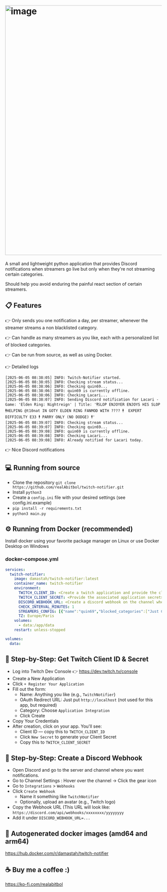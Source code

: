 # <img width="800" alt="image" src="https://github.com/user-attachments/assets/3b8dcf5b-1997-4c90-b8c0-f9382431c53c" />

A small and lightweight python application that provides Discord notifications when streamers go live but only when they're not streaming certain categories.

Should help you avoid enduring the painful react section of certain streamers.

## 📋 Features

👉 Only sends you one notification a day, per streamer, whenever the streamer streams a non blacklisted category.

👉 Can handle as many streamers as you like, each with a personalized list of blocked categories.

👉 Can be run from source, as well as using Docker.

👉 Detailed logs

```text
[2025-06-05 08:38:05] INFO: Twitch-Notifier started.
[2025-06-05 08:38:05] INFO: Checking stream status...
[2025-06-05 08:38:06] INFO: Checking quin69...
[2025-06-05 08:38:06] INFO: quin69 is currently offline.
[2025-06-05 08:38:06] INFO: Checking Lacari...
[2025-06-05 08:38:07] INFO: Sending Discord notification for Lacari - Game: 'Elden Ring: Nightreign' | Title: '🕴SLOP ENJOYER ENJOYS HIS SLOP 🕴HELPING @t10nat IN GOTY ELDEN RING FANMOD WITH ???? 🕴  EXPERT DIFFICULTY E33 🕴 PARRY ONLY (NO DODGE) 🕴'
[2025-06-05 08:39:07] INFO: Checking stream status...
[2025-06-05 08:39:07] INFO: Checking quin69...
[2025-06-05 08:39:08] INFO: quin69 is currently offline.
[2025-06-05 08:39:08] INFO: Checking Lacari...
[2025-06-05 08:39:08] INFO: Already notified for Lacari today.
```

👉 Nice Discord notifications

## 💻 Running from source

- Clone the repository ```git clone https://github.com/realAbitbol/twitch-notifier.git```
- Install ```python3```
- Create a ```config.ini``` file with your desired settings (see config.ini.example)
- ```pip install -r requirements.txt```
- ```python3 main.py```

## ⚙️ Running from Docker (recommended)

Install docker using your favorite package manager on Linux or use Docker Desktop on Windows

### docker-compose.yml

``` yaml
services:
  twitch-notifier:
    image: damastah/twitch-notifier:latest
    container_name: twitch-notifier
    environment:
      TWITCH_CLIENT_ID: <Create a twitch application and provide the client ID>
      TWITCH_CLIENT_SECRET: <Provide the associated application secret>
      DISCORD_WEBHOOK_URL: <Create a discord webhook on the channel where you want the notifications posted and set it here>
      CHECK_INTERVAL_MINUTES: 1
      STREAMERS_CONFIG: [{"name":"quin69","blocked_categories":["Just Chatting","Special Events","Dogshit game"]},{"name":"streamer2","blocked_categories":["Just Chatting","Category 2","Category 3"]}]
      TZ: Europe/Paris
    volumes:
      - data:/app/data
    restart: unless-stopped

volumes:
  data:
```

## 🔧 Step-by-Step: Get Twitch Client ID & Secret

- Log into Twitch Dev Console 👉 <https://dev.twitch.tv/console>
- Create a New Application
- Click ```+ Register Your Application```
- Fill out the form:
  - Name: Anything you like (e.g., ```TwitchNotifier```)
  - OAuth Redirect URL: Just put ```http://localhost``` (not used for this app, but required)
  - Category: Choose ```Application Integration```
  - Click Create
- Copy Your Credentials
- After creation, click on your app. You'll see:
  - Client ID — copy this to ```TWITCH_CLIENT_ID```
  - Click ```New Secret``` to generate your Client Secret
  - Copy this to ```TWITCH_CLIENT_SECRET```

## 🔧 Step-by-Step: Create a Discord Webhook

- Open Discord and go to the server and channel where you want notifications.
- Go to Channel Settings : Hover over the channel → Click the gear icon
- Go to ```Integrations``` > ```Webhooks```
- Click ```Create Webhook```
  - Name it something like ```TwitchNotifier```
  - Optionally, upload an avatar (e.g., Twitch logo)
- Copy the Webhook URL (This URL will look like: ```https://discord.com/api/webhooks/xxxxxxxx/yyyyyyyy```
- Add it under ```DISCORD_WEBHOOK_URL=...```

## 🤖 Autogenerated docker images (amd64 and arm64)

<https://hub.docker.com/r/damastah/twitch-notifier>

## ☕ Buy me a coffee :)

<https://ko-fi.com/realabitbol>

